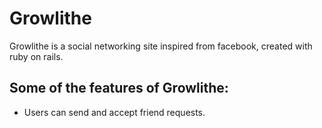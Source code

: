 # Growlithe

Growlithe is a social networking site inspired from facebook, created with ruby on rails.

## Some of the features of Growlithe:

+ Users can send and accept friend requests.

